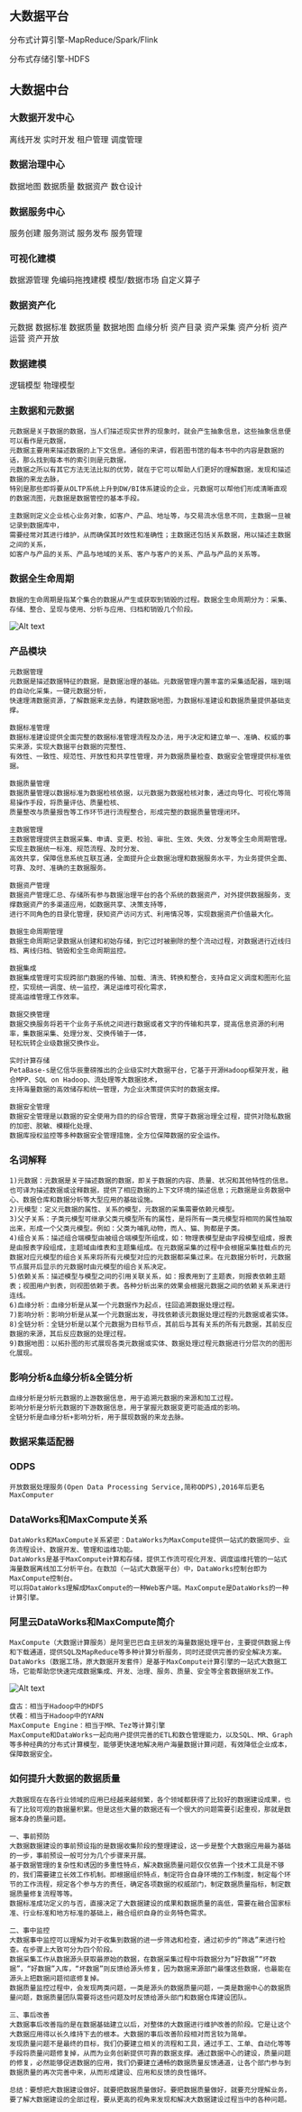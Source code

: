 ## 大数据平台
分布式计算引擎-MapReduce/Spark/Flink

分布式存储引擎-HDFS

## 大数据中台

### 大数据开发中心
离线开发
实时开发
租户管理
调度管理

### 数据治理中心
数据地图
数据质量
数据资产
数仓设计

### 数据服务中心
服务创建
服务测试
服务发布
服务管理

### 可视化建模
数据源管理
免编码拖拽建模
模型/数据市场
自定义算子

### 数据资产化
元数据
数据标准
数据质量
数据地图
血缘分析
资产目录
资产采集
资产分析
资产运营
资产开放

### 数据建模
逻辑模型
物理模型

### 主数据和元数据
    元数据是关于数据的数据，当人们描述现实世界的现象时，就会产生抽象信息，这些抽象信息便可以看作是元数据，
    元数据主要用来描述数据的上下文信息。通俗的来讲，假若图书馆的每本书中的内容是数据的话，那么找到每本书的索引则是元数据，
    元数据之所以有其它方法无法比拟的优势，就在于它可以帮助人们更好的理解数据，发现和描述数据的来龙去脉，
    特别是那些即将要从OLTP系统上升到DW/BI体系建设的企业，元数据可以帮他们形成清晰直观的数据流图，元数据是数据管控的基本手段。

    主数据则定义企业核心业务对象，如客户、产品、地址等，与交易流水信息不同，主数据一旦被记录到数据库中，
    需要经常对其进行维护，从而确保其时效性和准确性；主数据还包括关系数据，用以描述主数据之间的关系，
    如客户与产品的关系、产品与地域的关系、客户与客户的关系、产品与产品的关系等。

### 数据全生命周期
    数据的生命周期是指某个集合的数据从产生或获取到销毁的过程。数据全生命周期分为：采集、存储、整合、呈现与使用、分析与应用、归档和销毁几个阶段。
![Alt text](数据全生命周期.jpg)


### 产品模块
    元数据管理
    元数据是描述数据特征的数据，是数据治理的基础。元数据管理内置丰富的采集适配器，端到端的自动化采集，一键元数据分析，
    快速理清数据资源，了解数据来龙去脉，构建数据地图，为数据标准建设和数据质量提供基础支撑。

    数据标准管理
    数据标准建设提供全面完整的数据标准管理流程及办法，用于决定和建立单一、准确、权威的事实来源，实现大数据平台数据的完整性、
    有效性、一致性、规范性、开放性和共享性管理，并为数据质量检查、数据安全管理提供标准依据。
    
    数据质量管理
    数据质量管理以数据标准为数据检核依据，以元数据为数据检核对象，通过向导化、可视化等简易操作手段，将质量评估、质量检核、
    质量整改与质量报告等工作环节进行流程整合，形成完整的数据质量管理闭环。
    
    主数据管理
    主数据管理提供主数据采集、申请、变更、校验、审批、生效、失效、分发等全生命周期管理。实现主数据统一标准、规范流程、及时分发、
    高效共享，保障信息系统互联互通，全面提升企业数据治理和数据服务水平，为业务提供全面、可靠、及时、准确的主数据服务。
    
    数据资产管理
    数据资产管理汇总、存储所有参与数据治理平台的各个系统的数据资产，对外提供数据服务，支撑数据资产的多渠道应用，如数据共享、决策支持等，
    进行不同角色的目录化管理，获知资产访问方式、利用情况等，实现数据资产价值最大化。
    
    数据生命周期管理
    数据生命周期记录数据从创建和初始存储，到它过时被删除的整个流动过程，对数据进行近线归档、离线归档、销毁和全生命周期监控。
    
    数据集成
    数据集成管理可实现跨部门数据的传输、加载、清洗、转换和整合，支持自定义调度和图形化监控，实现统一调度、统一监控，满足运维可视化需求，
    提高运维管理工作效率。
    
    数据交换管理
    数据交换服务将若干个业务子系统之间进行数据或者文字的传输和共享，提高信息资源的利用率，集数据采集、处理分发、交换传输于一体，
    轻松玩转企业级数据交换作业。
    
    实时计算存储
    PetaBase-s是亿信华辰重磅推出的企业级实时大数据平台，它基于开源Hadoop框架开发，融合MPP、SQL on Hadoop、流处理等大数据技术，
    支持海量数据的高效储存和统一管理，为企业决策提供实时的数据支撑。
    
    数据安全管理
    数据安全管理是以数据的安全使用为目的的综合管理，贯穿于数据治理全过程，提供对隐私数据的加密、脱敏、模糊化处理、
    数据库授权监控等多种数据安全管理措施，全方位保障数据的安全运作。

### 名词解释
    1)元数据：元数据是关于描述数据的数据，即关于数据的内容、质量、状况和其他特性的信息。也可译为描述数据或诠释数据，提供了相应数据的上下文环境的描述信息；元数据是业务数据中心、数据仓库和数据分析等大型应用的基础设施。
    2)元模型：定义元数据的属性、关系的模型，元数据的采集需要依赖元模型。
    3)父子关系：子类元模型可继承父类元模型所有的属性，是将所有一类元模型将相同的属性抽取出来，形成一个父类元模型。例如：父类为哺乳动物，而人、猫、狗都是子类。
    4)组合关系：描述组合端模型由被组合端模型所组成，如：物理表模型是由字段模型组成，报表是由报表字段组成，主题域由维表和主题集组成。在元数据采集的过程中会根据采集挂载点的元数据对应元模型的组合关系来将所有元模型对应的元数据都采集过来。在元数据分析时，元数据节点展开后显示的元数据时由元模型的组合关系决定。
    5)依赖关系：描述模型与模型之间的引用关联关系，如：报表用到了主题表，则报表依赖主题表；视图用户到表，则视图依赖于表。各种分析出来的效果会根据元数据之间的依赖关系来进行连线。
    6)血缘分析：血缘分析是从某一个元数据作为起点，往回追溯数据处理过程。
    7)影响分析：影响分析是从某一个元数据出发，寻找依赖该元数据处理过程的元数据或者实体。
    8)全链分析：全链分析是以某个元数据为目标节点，其前后与其有关系的所有元数据，其前反应数据的来源，其后反应数据的处理过程。
    9)数据地图：以拓扑图的形式展现各类元数据或实体、数据处理过程元数据进行分层次的的图形化展现。

### 影响分析&血缘分析&全链分析
    血缘分析是分析元数据的上游数据信息，用于追溯元数据的来源和加工过程。
    影响分析是分析元数据的下游数据信息，用于掌握元数据变更可能造成的影响。
    全链分析是血缘分析+影响分析，用于展现数据的来龙去脉。

### 数据采集适配器

### ODPS
    开放数据处理服务(Open Data Processing Service,简称ODPS),2016年后更名MaxComputer

### DataWorks和MaxCompute关系
    DataWorks和MaxCompute关系紧密：DataWorks为MaxCompute提供一站式的数据同步、业务流程设计、数据开发、管理和运维功能。
    DataWorks是基于MaxCompute计算和存储，提供工作流可视化开发、调度运维托管的一站式海量数据离线加工分析平台。在数加（一站式大数据平台）中，DataWorks控制台即为MaxCompute控制台。
    可以将DataWorks理解成MaxCompute的一种Web客户端。MaxCompute是DataWorks的一种计算引擎。

### 阿里云DataWorks和MaxCompute简介
    MaxCompute（大数据计算服务）是阿里巴巴自主研发的海量数据处理平台，主要提供数据上传和下载通道，提供SQL及MapReduce等多种计算分析服务，同时还提供完善的安全解决方案。
    DataWorks（数据工场，原大数据开发套件）是基于MaxCompute计算引擎的一站式大数据工场，它能帮助您快速完成数据集成、开发、治理、服务、质量、安全等全套数据研发工作。
![Alt text](../doc/DataWorks和MaxCompute.jpg)

    盘古：相当于Hadoop中的HDFS
    伏羲：相当于Hadoop中的YARN
    MaxCompute Engine：相当于MR、Tez等计算引擎
    MaxCompute和DataWorks一起向用户提供完善的ETL和数仓管理能力，以及SQL、MR、Graph等多种经典的分布式计算模型，能够更快速地解决用户海量数据计算问题，有效降低企业成本，保障数据安全。

### 如何提升大数据的数据质量
    大数据现在在各行业领域的应用已经越来越频繁，各个领域都获得了比较好的数据建设成果，也有了比较可观的数据量积累。但是这些大量的数据还有一个很大的问题需要引起重视，那就是数据本身的质量问题。
    
    一、事前预防
    大数据数据建设的事前预设指的是数据收集阶段的整理建设，这一步是整个大数据应用最为基础的一步，事前预设一般可分为几个步骤来开展。
    基于数据管理的复杂性和诱因的多重性特点，解决数据质量问题仅仅依靠一个技术工具是不够的，我们需要建立长效工作机制。即根据组织特点，制定符合自身环境的工作制度，制定每个环节的工作流程，规定各个参与方的责任，确定各项数据的权威部门，制定数据质量指标，制定数据质量修复流程等等。
    数据标准成功定义的与否，直接决定了大数据建设的成果和数据质量的高低，需要在融合国家标准、行业标准和地方标准的基础上，融合组织自身的业务特色需求。
    
    二、事中监控
    大数据事中监控可以理解为对于收集到数据的进一步筛选和检查，通过初步的“筛选”来进行检查。在步骤上大致可分为四个阶段。
    数据采集工作从数据源头获取最原始的数据，在数据采集过程中将数据分为“好数据”“坏数据”，“好数据”入库，“坏数据”则反馈给源头修复，因为数据来源部门最懂这些数据，也最能在源头上把数据问题彻底修复掉。
    数据质量监控过程中，会发现两类问题，一类是源头的数据质量问题，一类是数据中心的数据质量问题，数据质量团队需要将这些问题及时反馈给源头部门和数据仓库建设团队。
    
    三、事后改善
    大数据事后改善指的是在数据基础建立以后，对整体的大数据进行维护改善的阶段。它是让这个大数据应用得以长久维持下去的根本。大数据的事后改善阶段相对而言较为简单。
    发现质量问题不是最终的目标，我们仍要建立相关的流程和工具，通过手工、工单、自动化等等手段将质量问题修复掉，从而为业务创新提供可靠的数据支撑。通过数据中心的建设，质量问题的修复，必然能够促进数据的应用，我们仍要建立通畅的数据质量反馈通道，让各个部门参与到数据质量的再次完善中来，从而形成建设、应用和反馈的良性循环。
    
    总结：要想把大数据建设做好，就要把数据质量做好。要把数据质量做好，就要充分理解业务，要了解大数据建设的全部过程，要从更高的视角来发现和解决大数据建设过程当中的各种问题。